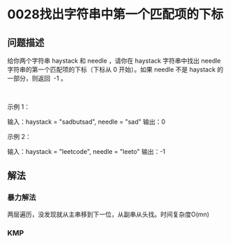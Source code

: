# 0028找出字符串中第一个匹配项的下标

## 问题描述

给你两个字符串 haystack 和 needle ，请你在 haystack 字符串中找出 needle 字符串的第一个匹配项的下标（下标从 0 开始）。如果 needle 不是 haystack 的一部分，则返回  -1 。

 

示例 1：

输入：haystack = "sadbutsad", needle = "sad"
输出：0

示例 2：

输入：haystack = "leetcode", needle = "leeto"
输出：-1

## 解法

### 暴力解法

两层遍历，没发现就从主串移到下一位，从副串从头找。时间复杂度O(mn)

### KMP

